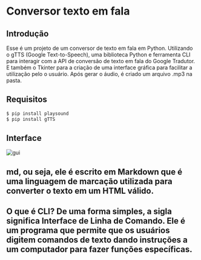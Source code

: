 # Conversor texto em fala

## Introdução

Esse é um projeto de um conversor de texto em fala em Python. Utilizando o gTTS (Google Text-to-Speech), uma biblioteca Python e ferramenta CLI para interagir com a API de conversão de texto em fala do Google Tradutor. E também o Tkinter para a criação de uma interface gráfica para facilitar a utilização pelo o usuário.
Após gerar o áudio, é criado um arquivo .mp3 na pasta.
## Requisitos

```python
$ pip install playsound
$ pip install gTTS
```

## Interface
![gui](https://raw.githubusercontent.com/liviavianna/texto_em_fala/main/gui.png)

## md, ou seja, ele é escrito em Markdown que é uma linguagem de marcação utilizada para converter o texto em um HTML válido.

## O que é CLI? De uma forma simples, a sigla significa Interface de Linha de Comando. Ele é um programa que permite que os usuários digitem comandos de texto dando instruções a um computador para fazer funções específicas.
